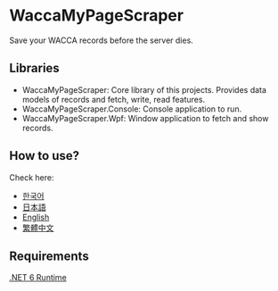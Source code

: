 # WaccaMyPageScraper

Save your WACCA records before the server dies.

## Libraries
 - WaccaMyPageScraper: Core library of this projects. Provides data models of records and fetch, write, read features.
 - WaccaMyPageScraper.Console: Console application to run.
 - WaccaMyPageScraper.Wpf: Window application to fetch and show records.

## How to use?
Check here:
- [한국어](Instructions/Korean.md)
- [日本語](Instructions/Japanese.md)
- [English](Instructions/English.md)
- [繁體中文](Instructions/zh_Chinese.md)

## Requirements
[.NET 6 Runtime](https://dotnet.microsoft.com/en-us/download/dotnet/6.0)
